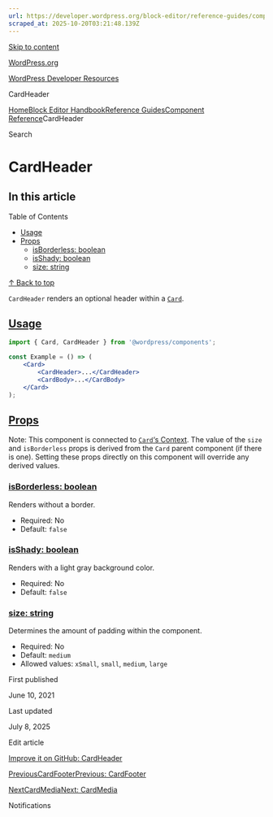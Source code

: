 ```yaml
---
url: https://developer.wordpress.org/block-editor/reference-guides/components/card-header
scraped_at: 2025-10-20T03:21:48.139Z
---
```


[Skip to content](https://developer.wordpress.org/block-editor/reference-guides/components/card-header/#wp--skip-link--target)

[WordPress.org](https://wordpress.org/)

[WordPress Developer Resources](https://developer.wordpress.org/)

CardHeader


[Home](https://developer.wordpress.org/)[Block Editor Handbook](https://developer.wordpress.org/block-editor/)[Reference Guides](https://developer.wordpress.org/block-editor/reference-guides/)[Component Reference](https://developer.wordpress.org/block-editor/reference-guides/components/)CardHeader

Search

# CardHeader

## In this article

Table of Contents

- [Usage](https://developer.wordpress.org/block-editor/reference-guides/components/card-header/#usage)
- [Props](https://developer.wordpress.org/block-editor/reference-guides/components/card-header/#props)
  - [isBorderless: boolean](https://developer.wordpress.org/block-editor/reference-guides/components/card-header/#isborderless-boolean)
  - [isShady: boolean](https://developer.wordpress.org/block-editor/reference-guides/components/card-header/#isshady-boolean)
  - [size: string](https://developer.wordpress.org/block-editor/reference-guides/components/card-header/#size-string)

[↑ Back to top](https://developer.wordpress.org/block-editor/reference-guides/components/card-header/#wp--skip-link--target)

`CardHeader` renders an optional header within a [`Card`](https://developer.wordpress.org/block-editor/reference-guide/components/card/card/).

## [Usage](https://developer.wordpress.org/block-editor/reference-guides/components/card-header/\#usage)

```jsx
import { Card, CardHeader } from '@wordpress/components';

const Example = () => (
    <Card>
        <CardHeader>...</CardHeader>
        <CardBody>...</CardBody>
    </Card>
);

```

## [Props](https://developer.wordpress.org/block-editor/reference-guides/components/card-header/\#props)

Note: This component is connected to [`Card`‘s Context](https://developer.wordpress.org/block-editor/reference-guide/components/card/card/#context). The value of the `size` and `isBorderless` props is derived from the `Card` parent component (if there is one). Setting these props directly on this component will override any derived values.

### [isBorderless: boolean](https://developer.wordpress.org/block-editor/reference-guides/components/card-header/\#isborderless-boolean)

Renders without a border.

- Required: No
- Default: `false`

### [isShady: boolean](https://developer.wordpress.org/block-editor/reference-guides/components/card-header/\#isshady-boolean)

Renders with a light gray background color.

- Required: No
- Default: `false`

### [size: string](https://developer.wordpress.org/block-editor/reference-guides/components/card-header/\#size-string)

Determines the amount of padding within the component.

- Required: No
- Default: `medium`
- Allowed values: `xSmall`, `small`, `medium`, `large`

First published

June 10, 2021

Last updated

July 8, 2025

Edit article

[Improve it on GitHub: CardHeader](https://github.com/WordPress/gutenberg/edit/trunk/packages/components/src/card/card-header/README.md)

[PreviousCardFooterPrevious: CardFooter](https://developer.wordpress.org/block-editor/reference-guides/components/card-footer/)

[NextCardMediaNext: CardMedia](https://developer.wordpress.org/block-editor/reference-guides/components/card-media/)

Notifications